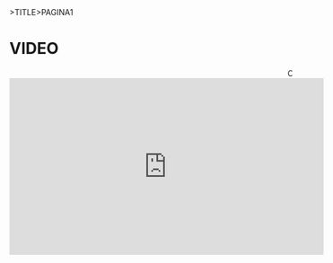 <HTML>
<HEAD>
  >TITLE>PAGINA1</TITLE>
  <META CHARSET="UTF -8"/>
</HEAD>
<BODY>
  <H1>VIDEO</H1>
  <P> <MARQUEE>CENTRO DE ESTUDIOS DE BACHILLERATO CEB 5/11</MARQUEE>
<iframe width="560" height="315" src="https://www.youtube.com/embed/hPTT6BtWbX8?si=qPSTQvOa0B1vAFiC" title="YouTube video player" frameborder="0" allow="accelerometer; autoplay; clipboard-write; encrypted-media; gyroscope; picture-in-picture; web-share" referrerpolicy="strict-origin-when-cross-origin" allowfullscreen></iframe>
